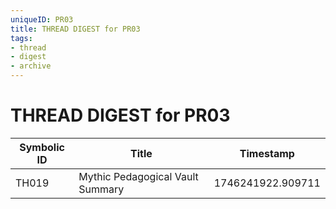 ```yaml
---
uniqueID: PR03
title: THREAD DIGEST for PR03
tags:
- thread
- digest
- archive
---
```



# THREAD DIGEST for PR03

| Symbolic ID | Title | Timestamp |
|-------------|-------|-----------|
| TH019 | Mythic Pedagogical Vault Summary | 1746241922.909711 |
